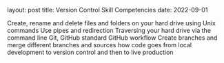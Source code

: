 layout: post
title: Version Control Skill Competencies
date: 2022-09-01

Create, rename and delete files and folders on your hard drive using Unix commands
Use pipes and redirection
Traversing your hard drive via the command line
Git, GitHub
standard GitHub workflow
Create branches and merge different branches and sources
how code goes from local development to version control and then to live production

